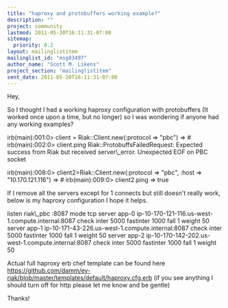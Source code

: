 ```yaml
---
title: "haproxy and protobuffers working example?"
description: ""
project: community
lastmod: 2011-05-30T16:11:31-07:00
sitemap:
  priority: 0.2
layout: mailinglistitem
mailinglist_id: "msg03497"
author_name: "Scott M. Likens"
project_section: "mailinglistitem"
sent_date: 2011-05-30T16:11:31-07:00
---
```



Hey,

So I thought I had a working haproxy configuration with protobuffers (It worked 
once upon a time, but no longer) so I was wondering if anyone had any working 
examples?


irb(main):001:0&gt; client = Riak::Client.new(:protocol =&gt; "pbc")
=&gt; #
irb(main):002:0&gt; client.ping
Riak::ProtobuffsFailedRequest: Expected success from Riak but received 
server\\_error. Unexpected EOF on PBC socket


irb(main):008:0&gt; client2=Riak::Client.new(:protocol =&gt; "pbc", :host =&gt; 
"10.170.121.116")
=&gt; #
irb(main):009:0&gt; client2.ping
=&gt; true


If I remove all the servers except for 1 connects but still doesn't really 
work, below is my haproxy configuration I hope it helps.

 listen riak\\_pbc :8087
 mode tcp
 server app-0 ip-10-170-121-116.us-west-1.compute.internal:8087 check inter 
5000 fastinter 1000 fall 1 weight 50
 server app-1 ip-10-171-43-226.us-west-1.compute.internal:8087 check inter 
5000 fastinter 1000 fall 1 weight 50
 server app-2 ip-10-170-142-202.us-west-1.compute.internal:8087 check inter 
5000 fastinter 1000 fall 1 weight 50

Actual full haproxy erb chef template can be found here 
https://github.com/damm/ey-riak/blob/master/templates/default/haproxy.cfg.erb 
(if you see anything I should turn off for http please let me know and be 
gentle)

Thanks!
